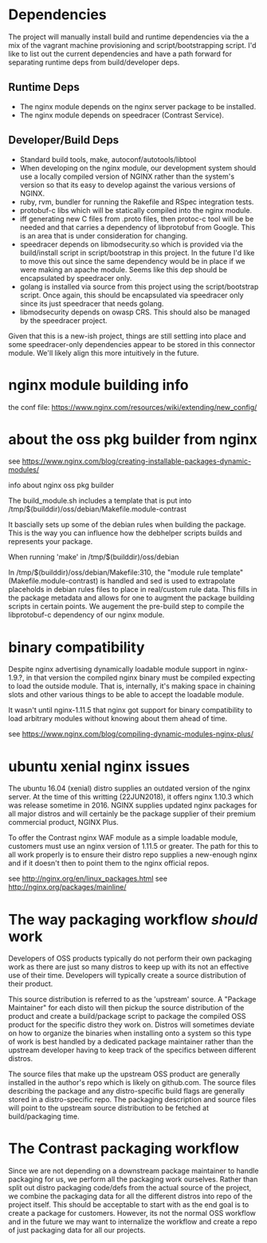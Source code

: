 # Dependencies
The project will manually install build and runtime dependencies via the a mix
of the vagrant machine provisioning and script/bootstrapping script. I'd like to
list out the current dependencies and have a path forward for separating runtime
deps from build/developer deps.

## Runtime Deps
 * The nginx module depends on the nginx server package to be installed.
 * The nginx module depends on speedracer (Contrast Service).

## Developer/Build Deps
 * Standard build tools, make, autoconf/autotools/libtool
 * When developing on the nginx module, our development system should use a
     locally compiled version of NGINX rather than the system's version so that
     its easy to develop against the various versions of NGINX.
 * ruby, rvm, bundler for running the Rakefile and RSpec integration tests.
 * protobuf-c libs which will be statically compiled into the nginx module.
 * iff generating new C files from .proto files, then protoc-c tool will be be
     needed and that carries a dependency of libprotobuf from Google. This is an
     area that is under consideration for changing.
 * speedracer depends on libmodsecurity.so which is provided via the
     build/install script in script/bootstrap in this project.  In the future
     I'd like to move this out since the same dependency would be in place if we
     were making an apache module. Seems like this dep should be encapsulated
     by speedracer only.
 * golang is installed via source from this project using the script/bootstrap
     script.  Once again, this should be encapsulated via speedracer only since
     its just speedracer that needs golang.
 * libmodsecurity depends on owasp CRS. This should also be managed by the
     speedracer project.

Given that this is a new-ish project, things are still settling into place and
some speedracer-only dependencies appear to be stored in this connector module.
We'll likely align this more intuitively in the future.

# nginx module building info
the conf file: https://www.nginx.com/resources/wiki/extending/new_config/

# about the oss pkg builder from nginx
see https://www.nginx.com/blog/creating-installable-packages-dynamic-modules/

info about  nginx oss pkg builder

The build_module.sh includes a template that is put into /tmp/$(builddir)/oss/debian/Makefile.module-contrast

It bascially sets up some of the debian rules when building the package.  This is the way you can
influence how the debhelper scripts builds and represents your package.

When running 'make' in /tmp/$(builddir)/oss/debian

In /tmp/$(builddir)/oss/debian/Makefile:310, the "module rule template" (Makefile.module-contrast) is handled
and sed is used to extrapolate placeholds in debian rules files to place in
real/custom rule data. This fills in the package metadata and allows for one to
augment the package building scripts in certain points. We augement the
pre-build step to compile the libprotobuf-c dependency of our nginx module.

# binary compatibility
Despite nginx advertising dynamically loadable module support in nginx-1.9.?,
in that version the compiled nginx binary must be compiled expecting to load
the outside module.  That is, internally, it's making space in chaining slots
and other various things to be able to accept the loadable module.

It wasn't until nginx-1.11.5 that nginx got support for binary compatibility to
load arbitrary modules without knowing about them ahead of time.

see https://www.nginx.com/blog/compiling-dynamic-modules-nginx-plus/

# ubuntu xenial nginx issues

The ubuntu 16.04 (xenial) distro supplies an outdated version of the nginx
server. At the time of this writting (22JUN2018), it offers nginx 1.10.3 which
was release sometime in 2016. NGINX supplies updated nginx packages for all
major distros and will certainly be the package supplier of their premium
commercial product, NGINX Plus.

To offer the Contrast nginx WAF module as a simple loadable module, customers
must use an nginx version of 1.11.5 or greater. The path for this to all work
properly is to ensure their distro repo supplies a new-enough nginx and if it
doesn't then to point them to the nginx official repos.

see http://nginx.org/en/linux_packages.html
see http://nginx.org/packages/mainline/

# The way packaging workflow _should_ work

Developers of OSS products typically do not perform their own packaging work as
there are just so many distros to keep up with its not an effective use of
their time. Developers will typically create a source distribution of their
product.

This source distribution is referred to as the 'upstream' source. A "Package
Maintainer" for each disto will then pickup the source distribution of the 
product and create a build/package script to package the compiled OSS product
for the specific distro they work on. Distros will sometimes deviate on how to
organize the binaries when installing onto a system so this type of work is 
best handled by a dedicated package maintainer rather than the upstream
developer having to keep track of the specifics between different distros.

The source files that make up the upstream OSS product are generally installed
in the author's repo which is likely on github.com. The source files describing
the package and any distro-specific build flags are generally stored in a
distro-specific repo. The packaging description and source files will point to
the upstream source distribution to be fetched at build/packaging time.

# The Contrast packaging workflow

Since we are not depending on a downstream package maintainer to handle
packaging for us, we perform all the packaging work ourselves. Rather than
split out distro packaging code/defs from the actual source of the project, we
combine the packaging data for all the different distros into repo of the
project itself. This should be acceptable to start with as the end goal is to
create a package for customers. However, its not the normal OSS workflow and in
the future we may want to internalize the workflow and create a repo of just
packaging data for all our projects.

